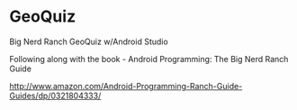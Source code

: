 GeoQuiz
=======

Big Nerd Ranch GeoQuiz w/Android Studio

Following along with the book - Android Programming: The Big Nerd Ranch Guide 

http://www.amazon.com/Android-Programming-Ranch-Guide-Guides/dp/0321804333/

